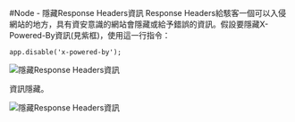 #Node - 隱藏Response Headers資訊
Response Headers給駭客一個可以入侵網站的地方，具有資安意識的網站會隱藏或給予錯誤的資訊。假設要隱藏X-Powered-By資訊(見紫框)，使用這一行指令：

	app.disable('x-powered-by');

![隱藏Response Headers資訊](https://lh3.googleusercontent.com/JwvXnbIOYXC8paKXibSam22bItOOa515W5dnDqIyM5M=w559-h402-no)  

資訊隱藏。  

![隱藏Response Headers資訊](https://lh3.googleusercontent.com/dku9j2GcJMxlRAWxMWcSiICeuZhIruz-XeGqMi6w5xM=w557-h361-no)
